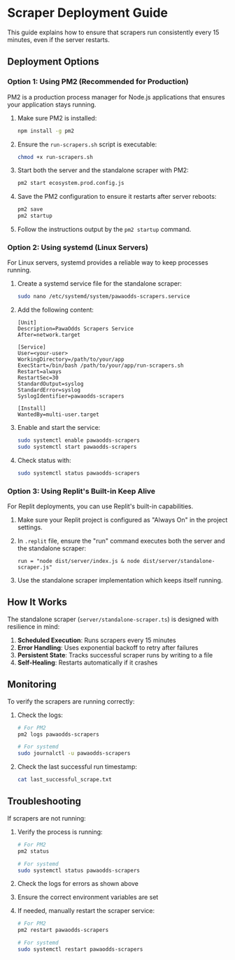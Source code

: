 # Scraper Deployment Guide

This guide explains how to ensure that scrapers run consistently every 15 minutes, even if the server restarts.

## Deployment Options

### Option 1: Using PM2 (Recommended for Production)

PM2 is a production process manager for Node.js applications that ensures your application stays running.

1. Make sure PM2 is installed:
   ```bash
   npm install -g pm2
   ```

2. Ensure the `run-scrapers.sh` script is executable:
   ```bash
   chmod +x run-scrapers.sh
   ```

3. Start both the server and the standalone scraper with PM2:
   ```bash
   pm2 start ecosystem.prod.config.js
   ```

4. Save the PM2 configuration to ensure it restarts after server reboots:
   ```bash
   pm2 save
   pm2 startup
   ```

5. Follow the instructions output by the `pm2 startup` command.

### Option 2: Using systemd (Linux Servers)

For Linux servers, systemd provides a reliable way to keep processes running.

1. Create a systemd service file for the standalone scraper:
   ```bash
   sudo nano /etc/systemd/system/pawaodds-scrapers.service
   ```

2. Add the following content:
   ```
   [Unit]
   Description=PawaOdds Scrapers Service
   After=network.target

   [Service]
   User=<your-user>
   WorkingDirectory=/path/to/your/app
   ExecStart=/bin/bash /path/to/your/app/run-scrapers.sh
   Restart=always
   RestartSec=30
   StandardOutput=syslog
   StandardError=syslog
   SyslogIdentifier=pawaodds-scrapers

   [Install]
   WantedBy=multi-user.target
   ```

3. Enable and start the service:
   ```bash
   sudo systemctl enable pawaodds-scrapers
   sudo systemctl start pawaodds-scrapers
   ```

4. Check status with:
   ```bash
   sudo systemctl status pawaodds-scrapers
   ```

### Option 3: Using Replit's Built-in Keep Alive

For Replit deployments, you can use Replit's built-in capabilities.

1. Make sure your Replit project is configured as "Always On" in the project settings.

2. In `.replit` file, ensure the "run" command executes both the server and the standalone scraper:
   ```
   run = "node dist/server/index.js & node dist/server/standalone-scraper.js"
   ```

3. Use the standalone scraper implementation which keeps itself running.

## How It Works

The standalone scraper (`server/standalone-scraper.ts`) is designed with resilience in mind:

1. **Scheduled Execution**: Runs scrapers every 15 minutes
2. **Error Handling**: Uses exponential backoff to retry after failures
3. **Persistent State**: Tracks successful scraper runs by writing to a file
4. **Self-Healing**: Restarts automatically if it crashes

## Monitoring

To verify the scrapers are running correctly:

1. Check the logs:
   ```bash
   # For PM2
   pm2 logs pawaodds-scrapers
   
   # For systemd
   sudo journalctl -u pawaodds-scrapers
   ```

2. Check the last successful run timestamp:
   ```bash
   cat last_successful_scrape.txt
   ```

## Troubleshooting

If scrapers are not running:

1. Verify the process is running:
   ```bash
   # For PM2
   pm2 status
   
   # For systemd
   sudo systemctl status pawaodds-scrapers
   ```

2. Check the logs for errors as shown above

3. Ensure the correct environment variables are set

4. If needed, manually restart the scraper service:
   ```bash
   # For PM2
   pm2 restart pawaodds-scrapers
   
   # For systemd
   sudo systemctl restart pawaodds-scrapers
   ```